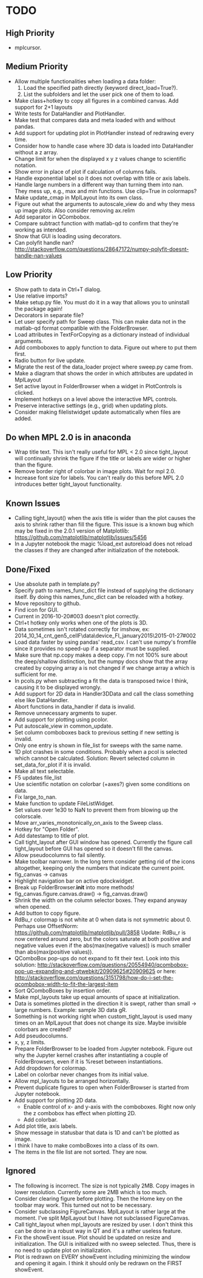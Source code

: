 TODO
====
High Priority
-------------
* mplcursor.


Medium Priority
---------------
* Allow multiple functionalities when loading a data folder:
  1) Load the specified path directly (keyword direct_load=True?).
  2) List the subfolders and let the user pick one of them to load.
* Make class+hotkey to copy all figures in a combined canvas.
  Add support for 2+1 layouts
* Write tests for DataHandler and PlotHandler.
* Make test that compares data and meta loaded with and without pandas.
* Add support for updating plot in PlotHandler instead of redrawing every time.
* Consider how to handle case where 3D data is loaded into DataHandler without
  a z array.
* Change limit for when the displayed x y z values change to scientific
  notation.
* Show error in place of plot if calculation of columns fails.
* Handle exponential label so it does not overlap with title or axis labels.
* Handle large numbers in a different way than turning them into nan. They mess
  up, e.g., max and min functions. Use clip=True in colormaps?
* Make update_cmap in MplLayout into its own class.
* Figure out what the arguments to autoscale_view do and why they mess up
  image plots. Also consider removing ax.relim
* Add separator in QCombobox.
* Compare subtract function with matlab-qd to confirm that they're working as
  intended.
* Show that GUI is loading using decorators.
* Can polyfit handle nan? http://stackoverflow.com/questions/28647172/numpy-polyfit-doesnt-handle-nan-values


Low Priority
------------
* Show path to data in Ctrl+T dialog.
* Use relative imports?
* Make setup.py file. You must do it in a way that allows you to uninstall the
  package again!
* Decorators in separate file?
* Let user specify path for Sweep class. This can make data not in the
  matlab-qd format compatible with the FolderBrowser.
* Load attributes in TextForCopying as a dictionary instead of individual
  arguments.
* Add comboboxes to apply function to data. Figure out where to put them first.
* Radio button for live update.
* Migrate the rest of the data_loader project where sweep.py came from.
* Make a diagram that shows the order in which attributes are updated in
  MplLayout
* Set active layout in FolderBrowser when a widget in PlotControls is clicked.
* Implement hotkeys on a level above the interactive MPL controls.
* Preserve interactive settings (e.g., grid) when updating plots.
* Consider making filelistwidget update automatically when files are added.


Do when MPL 2.0 is in anaconda
------------------------------
* Wrap title text. This isn't really useful for MPL < 2.0 since tight_layout
  will continually shrink the figure if the title or labels are wider or higher
  than the figure.
* Remove border right of colorbar in image plots. Wait for mpl 2.0.
* Increase font size for labels. You can't really do this before MPL 2.0
  introduces better tight_layout functionality.


Known Issues
------------
* Calling tight_layout() when the axis title is wider than the plot causes the
  axis to shrink rather than fill the figure. This issue is a known bug which
  may be fixed in the 2.0.1 version of Matplotlib:
  https://github.com/matplotlib/matplotlib/issues/5456
* In a Jupyter notebook the magic %load_ext autoreload does not reload the
  classes if they are changed after initialization of the notebook.


Done/Fixed
----------
* Use absolute path in template.py?
* Specify path to names_func_dict file instead of supplying the dictionary
  itself. By doing this names_func_dict can be reloaded with a hotkey.
* Move repository to github.
* Find icon for GUI.
* Current in 2016-10-20#003 doesn't plot correctly.
* Ctrl+t hotkey only works when one of the plots is 3D.
* Data sometimes isn't rotated correctly for imshow, ex:
  2014_10_14_cnt_gen5_cellF\data\device_FI_january2015\2015-01-27#002
* Load data faster by using pandas' read_csv. I can't use numpy's fromfile since
  it provides no speed-up if a separator must be supplied.
* Make sure that np.copy makes a deep copy.
  I'm not 100% sure about the deep/shallow distinction, but the numpy docs show
  that the array created by copying array a is not changed if we change array a
  which is sufficient for me.
* In pcols.py when subtracting a fit the data is transposed twice I think,
  causing it to be displayed wrongly.
* Add support for 2D data in Handler3DData and call the class something else
  like DataHandler.
* Abort functions in data_handler if data is invalid.
* Remove unnecessary argments to super.
* Add support for plotting using pcolor.
* Put autoscale_view in common_update.
* Set column comboboxes back to previous setting if new setting is invalid.
* Only one entry is shown in file_list for sweeps with the same name.
* 1D plot crashes in some conditions. Probably when a pcol is selected which
  cannot be calculated. Solution: Revert selected column in set_data_for_plot
  if it is invalid.
* Make all text selectable.
* F5 updates file_list
* Use scientific notation on colorbar (+axes?) given some conditions on data.
* Fix large_to_nan.
* Make function to update FileListWidget.
* Set values over 1e30 to NaN to prevent them from blowing up the colorscale.
* Move arr_varies_monotonically_on_axis to the Sweep class.
* Hotkey for "Open Folder".
* Add datestamp to title of plot.
* Call tight_layout after GUI window has opened. Currently the figure call
  tight_layout before GUI has opened so it doesn't fill the canvas.
* Allow pseudocolumns to fail silently.
* Make toolbar narrower. In the long term consider getting rid of the icons
  altogether, keeping only the numbers that indicate the current point.
* fig_canvas -> canvas
* Highlight navigation bar on active qdockwidget.
* Break up FolderBrowser.__init__ into more methods!
* fig_canvas.figure.canvas.draw() -> fig_canvas.draw()
* Shrink the width on the column selector boxes. They expand anyway when
  opened.
* Add button to copy figure.
* RdBu_r colormap is not white at 0 when data is not symmetric about 0. Perhaps
  use OffsetNorm: https://github.com/matplotlib/matplotlib/pull/3858
  Update: RdBu_r is now centered around zero, but the colors saturate at both
  positive and negative values even if the abs(max(negative values)) is much
  smaller than abs(max(positive values)).
* QComboBox pop-ups do not expand to fit their text. Look into this solution:
  http://stackoverflow.com/questions/20554940/qcombobox-pop-up-expanding-and-qtwebkit/20909625#20909625
  or here:
  http://stackoverflow.com/questions/3151798/how-do-i-set-the-qcombobox-width-to-fit-the-largest-item
* Sort QComboBoxes by insertion order.
* Make mpl_layouts take up equal amounts of space at initialization.
* Data is sometimes plotted in the direction it is swept, rather than small ->
  large numbers. Example: sample 3D data gR.
* Something is not working right when custom_tight_layout is used many times on
  an MplLayout that does not change its size. Maybe invisible colorbars are
  created?
* Add pseudocolumns.
* x, y, z limits.
* Prepare FolderBrowser to be loaded from Jupyter notebook. Figure out why the
  Jupyter kernel crashes after instantiating a couple of FolderBrowsers, even
  if it is %reset between instantiations.
* Add dropdown for colormap.
* Label on colorbar never changes from its initial value.
* Allow mpl_layouts to be arranged horizontally.
* Prevent duplicate figures to open when FolderBrowser is started from
  Jupyter notebook.
* Add support for plotting 2D data.
    * Enable control of x- and y-axis with the comboboxes. Right now only
      the z combobox has effect when plotting 2D.
    * Add colorbar.
* Add plot title, axis labels.
* Show message in statusbar that data is 1D and can't be plotted as image.
* I think I have to make comboBoxes into a class of its own.
* The items in the file list are not sorted. They are now.


Ignored
-------
* The following is incorrect. The size is not typically 2MB. Copy images in
  lower resolution. Currently some are 2MB which is too much.
* Consider clearing figure before plotting. Then the Home key on the toolbar
  may work. This turned out not to be necessary.
* Consider subclassing FigureCanvas. MplLayout is rather large at the moment.
  I've split MplLayout but I have not subclassed FigureCanvas.
* Call tight_layout when mpl_layouts are resized by user.
  I don't think this can be done in a robust way in QT and it's a rather
  useless feature.
* Fix the showEvent issue. Plot should be updated on resize and initialization.
  The GUI is initialized with no sweep selected. Thus, there is no need to
  update plot on initialization.
* Plot is redrawn on EVERY showEvent including minimizing the window and
  opening it again. I think it should only be redrawn on the FIRST showEvent.
